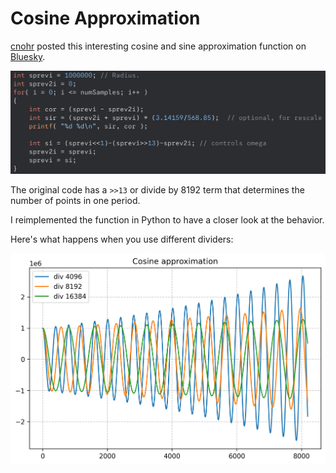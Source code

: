 
# Cosine Approximation

[cnohr](https://bsky.app/profile/cnlohr.bsky.social) posted this interesting
cosine and sine approximation function on [Bluesky](https://bsky.app/profile/cnlohr.bsky.social/post/3lg5e3c7ifc26).

![Cosine approximation function](cosine_approximation_function.jpg)

The original code has a `>>13` or divide by 8192 term that determines the number of
points in one period.

I reimplemented the function in Python to have a closer look at the behavior.

Here's what happens when you use different dividers:

![Plots for divider numberes 4096, 8192, 16384](cosine_plot_0.png)

